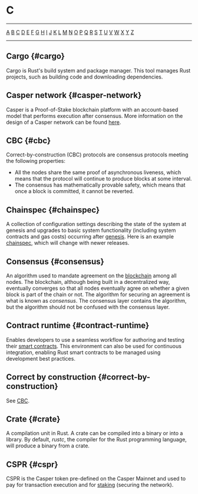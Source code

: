 # C

---

[A](./A.md) [B](./B.md) [C](./C.md) [D](./D.md) [E](./E.md) [F](./F.md) [G](./G.md) [H](./H.md) [I](./I.md) [J](./J.md) [K](./K.md) [L](./L.md) [M](./M.md) [N](./N.md) [O](./O.md) [P](./P.md) [Q](./Q.md) [R](./R.md) [S](./S.md) [T](./T.md) [U](./U.md) [V](./V.md) [W](./W.md) [X](./X.md) [Y](./Y.md) [Z](./Z.md)

---

## Cargo {#cargo}

Cargo is Rust's build system and package manager. This tool manages Rust projects, such as building code and downloading dependencies.

## Casper network {#casper-network}

Casper is a Proof-of-Stake blockchain platform with an account-based model that performs execution after consensus. More information on the design of a Casper network can be found [here](../design/casper-design.md).

## CBC {#cbc}

Correct-by-construction (CBC) protocols are consensus protocols meeting the following properties:

-   All the nodes share the same proof of asynchronous liveness, which means that the protocol will continue to produce blocks at some interval.
-   The consensus has mathematically provable safety, which means that once a block is committed, it cannot be reverted.

## Chainspec {#chainspec}

A collection of configuration settings describing the state of the system at genesis and upgrades to basic system functionality (including system contracts and gas costs) occurring after [genesis](./G.md#genesis). Here is an example [chainspec](https://github.com/casper-network/casper-node/blob/release-1.5.2/resources/production/chainspec.toml), which will change with newer releases.

## Consensus {#consensus}

An algorithm used to mandate agreement on the [blockchain](./B.md#blockchain) among all nodes. The blockchain, although being built in a decentralized way, eventually converges so that all nodes eventually agree on whether a given block is part of the chain or not. The algorithm for securing an agreement is what is known as _consensus_. The consensus layer contains the algorithm, but the algorithm should not be confused with the consensus layer.

## Contract runtime {#contract-runtime}

Enables developers to use a seamless workflow for authoring and testing their [smart contracts](./S.md#smart-contract). This environment can also be used for continuous integration, enabling Rust smart contracts to be managed using development best practices.

## Correct by construction {#correct-by-construction}

See [CBC](./C.md#cbc).

## Crate {#crate}

A compilation unit in Rust. A crate can be compiled into a binary or into a library. By default, _rustc_, the compiler for the Rust programming language, will produce a binary from a crate.

## CSPR {#cspr}

CSPR is the Casper token pre-defined on the Casper Mainnet and used to pay for transaction execution and for [staking](./S.md#staking) (securing the network).
